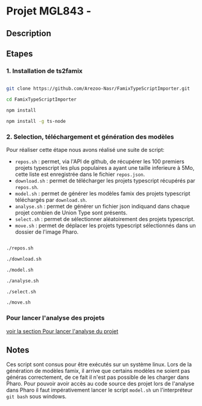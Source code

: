 # Projet MGL843 - 

## Description

## Etapes

### 1. Installation de ts2famix

```bash

git clone https://github.com/Arezoo-Nasr/FamixTypeScriptImporter.git

cd FamixTypeScriptImporter

npm install

npm install -g ts-node

```

### 2. Selection, téléchargement et génération des modèles

Pour réaliser cette étape nous avons réalisé une suite de script:

- `repos.sh` : permet, via l'API de github, de récupérer les 100 premiers projets typescript les plus populaires a ayant une taille inferieure à 5Mo, cette liste est enregistrée dans le fichier `repos.json`.
- `download.sh` : permet de télécharger les projets typescript récupérés par `repos.sh`.
- `model.sh` : permet de générer les modèles famix des projets typescript téléchargés par `download.sh`.
- `analyse.sh` : permet de générer un fichier json indiquand dans chaque projet combien de Union Type sont présents.
- `select.sh` : permet de sélectionner aléatoirement des projets typescript.
- `move.sh` : permet de déplacer les projets typescript sélectionnés dans un dossier de l'image Pharo.
  
```bash

./repos.sh

./download.sh

./model.sh

./analyse.sh

./select.sh

./move.sh


```

### Pour lancer l'analyse des projets

[voir la section Pour lancer l'analyse du projet](https://github.com/elblogbruno/MGL843-04/blob/master/INSTRUCTIONS.md#pour-lancer-lanalyse-du-projet)



## Notes

Ces script sont consus pour être exécutés sur un système linux.
Lors de la génération de modèles famix, il arrive que certains modèles ne soient pas généras correctement, de ce fait il n'est pas possible de les charger dans Pharo.
Pour pouvoir avoir accès au code source des projet lors de l'analyse dans Pharo il faut impérativement lancer le script `model.sh` un l'interpréteur `git bash` sous windows.
